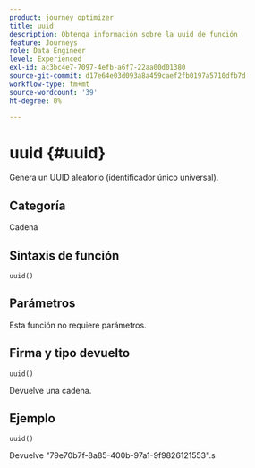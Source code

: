 ```yaml
---
product: journey optimizer
title: uuid
description: Obtenga información sobre la uuid de función
feature: Journeys
role: Data Engineer
level: Experienced
exl-id: ac3bc4e7-7097-4efb-a6f7-22aa00d01380
source-git-commit: d17e64e03d093a8a459caef2fb0197a5710dfb7d
workflow-type: tm+mt
source-wordcount: '39'
ht-degree: 0%

---
```


# uuid {#uuid}

Genera un UUID aleatorio (identificador único universal).

## Categoría

Cadena

## Sintaxis de función

`uuid()`

## Parámetros

Esta función no requiere parámetros.

## Firma y tipo devuelto

`uuid()`

Devuelve una cadena.

## Ejemplo

`uuid()`

Devuelve &quot;79e70b7f-8a85-400b-97a1-9f9826121553&quot;.s
